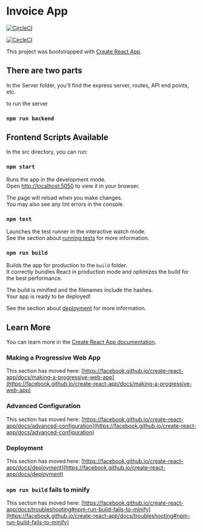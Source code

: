 # Invoice App

[![CircleCI](https://dl.circleci.com/status-badge/img/gh/skipzero/invoice-app/tree/master.svg?style=svg)](https://dl.circleci.com/status-badge/redirect/gh/skipzero/invoice-app/tree/master)

[![CircleCI](https://dl.circleci.com/insights-snapshot/gh/skipzero/invoice-app/master/my-workflow/badge.svg?window=30d)](https://app.circleci.com/insights/github/skipzero/invoice-app/workflows/my-workflow/overview?branch=master&reporting-window=last-30-days&insights-snapshot=true)


This project was bootstrapped with [Create React App](https://github.com/facebook/create-react-app).

## There are two parts

In the Server folder, you'll find the express server, routes, API end points, etc.

to run the server

### `npm run backend`

## Frontend Scripts Available

In the src directory, you can run:

### `npm start`

Runs the app in the development mode.\
Open [http://localhost:5050](http://localhost:5050) to view it in your browser.

The page will reload when you make changes.\
You may also see any lint errors in the console.

### `npm test`

Launches the test runner in the interactive watch mode.\
See the section about [running tests](https://facebook.github.io/create-react-app/docs/running-tests) for more information.

### `npm run build`

Builds the app for production to the `build` folder.\
It correctly bundles React in production mode and optimizes the build for the best performance.

The build is minified and the filenames include the hashes.\
Your app is ready to be deployed!

See the section about [deployment](https://facebook.github.io/create-react-app/docs/deployment) for more information.

## Learn More

You can learn more in the [Create React App documentation](https://facebook.github.io/create-react-app/docs/getting-started).

### Making a Progressive Web App

This section has moved here: [https://facebook.github.io/create-react-app/docs/making-a-progressive-web-app](https://facebook.github.io/create-react-app/docs/making-a-progressive-web-app)

### Advanced Configuration

This section has moved here: [https://facebook.github.io/create-react-app/docs/advanced-configuration](https://facebook.github.io/create-react-app/docs/advanced-configuration)

### Deployment

This section has moved here: [https://facebook.github.io/create-react-app/docs/deployment](https://facebook.github.io/create-react-app/docs/deployment)

### `npm run build` fails to minify

This section has moved here: [https://facebook.github.io/create-react-app/docs/troubleshooting#npm-run-build-fails-to-minify](https://facebook.github.io/create-react-app/docs/troubleshooting#npm-run-build-fails-to-minify)
